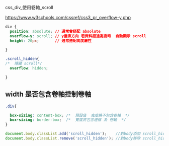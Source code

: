 css_div_使用卷軸_scroll

https://www.w3schools.com/cssref/css3_pr_overflow-y.php

```css
div {
  position: absolute; // 通常會搭配 absolute
  overflow-y: scroll; // y垂直方向 若資料超過高度時  自動顯示 scroll
  height: 20px;       // 通常搭配高度屬性

}
```


```css
.scroll_hidden{
/*  隱藏 scroll*/
  overflow: hidden;

}
```

## width 是否包含卷軸控制卷軸

```css
.div{

  box-sizing: content-box; /*  預設值  寬度將不包含卷軸  */
  box-sizing: border-box;  /*  寬度將包含邊框 及 卷軸  */
}
```



```js
document.body.classList.add('scroll_hidden');    //對body添加 scroll_hidden
document.body.classList.remove('scroll_hidden'); //對body移除 scroll_hidden
```